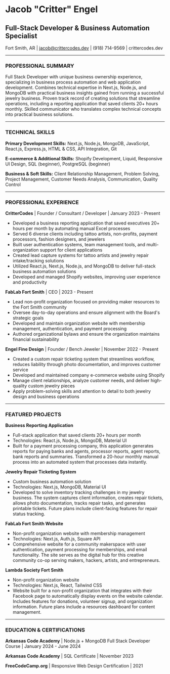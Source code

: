 # Jacob "Critter" Engel
## Full-Stack Developer & Business Automation Specialist

Fort Smith, AR | jacob@crittercodes.dev | (918) 714-9569 | crittercodes.dev

---

### PROFESSIONAL SUMMARY

Full Stack Developer with unique business ownership experience, specializing in business process automation and web application development. Combines technical expertise in Next.js, Node.js, and MongoDB with practical business insights gained from running a successful jewelry business. Proven track record of creating solutions that streamline operations, including a reporting application that saved clients 20+ hours monthly. Skilled communicator who translates complex technical concepts into practical business solutions.

---

### TECHNICAL SKILLS

**Primary Development Skills:** Next.js, Node.js, MongoDB, JavaScript, React.js, Express.js, HTML & CSS, API Integration, Git

**E-commerce & Additional Skills:** Shopify Development, Liquid, Responsive UI Design, SQL (beginner), PostgreSQL (beginner)

**Business & Soft Skills:** Client Relationship Management, Problem Solving, Project Management, Customer Needs Analysis, Communication, Quality Control

---

### PROFESSIONAL EXPERIENCE

**CritterCodes** | Founder / Consultant / Developer | January 2023 - Present
- Developed a business reporting application that saved executives 20+ hours per month by automating manual Excel processes
- Served 6 diverse clients including tattoo artists, non-profits, payment processors, fashion designers, and jewelers
- Built user authentication systems, team management tools, and multi-organization support for client applications
- Created lead capture systems for tattoo artists and jewelry repair intake/tracking solutions
- Utilized React.js, Next.js, Node.js, and MongoDB to deliver full-stack business automation solutions
- Developed and managed Shopify websites, improving user experience and productivity

**FabLab Fort Smith** | CEO | 2023 - Present
- Lead non-profit organization focused on providing maker resources to the Fort Smith community
- Oversee day-to-day operations and ensure alignment with the Board's strategic goals
- Developed and maintain organization website with membership management, authentication, and payment processing
- Authored organizational bylaws and ensure the organization maintains financial sustainability

**Engel Fine Design** | Founder / Bench Jeweler | November 2022 - Present
- Created a custom repair ticketing system that streamlines workflow, reduces liability through photo documentation, and improves customer service
- Developed and maintained company e-commerce website using Shopify
- Manage client relationships, analyze customer needs, and deliver high-quality custom jewelry pieces
- Apply problem-solving skills and attention to detail to both jewelry design and business operations

---

### FEATURED PROJECTS

**Business Reporting Application**
- Full-stack application that saved clients 20+ hours per month
- Technologies: React.js, Node.js, MongoDB, Material UI
- Built for a payment processing company, this application generates reports for paying banks and agents, processor reports, agent reports, bank reports and summaries. Transformed a 20-hour monthly manual process into an automated system that processes data instantly.

**Jewelry Repair Ticketing System**
- Custom business automation solution
- Technologies: Next.js, MongoDB, Material UI
- Developed to solve inventory tracking challenges in my jewelry business. The system captures client information, creates repair tickets, allows photo documentation, tracks repair tasks, and generates printable tickets. Future plans include client-facing features for repair status tracking.

**FabLab Fort Smith Website**
- Non-profit organization website with membership management
- Technologies: Next.js, Auth.js, Square API
- Comprehensive website for a community makerspace with user authentication, payment processing for memberships, and email functionality. The site serves as the digital hub for this creative community co-op serving makers, hackers, artists, and entrepreneurs.

**Lambda Society Fort Smith**
- Non-profit organization website
- Technologies: Next.js, React, Tailwind CSS
- Website built for a non-profit organization that integrates with their Facebook page to automatically display events on the website calendar. Includes features for donations, volunteer signup, and organization information. Future plans include a resources dashboard for content management.

---

### EDUCATION & CERTIFICATIONS

**Arkansas Code Academy** | Node.js + MongoDB Full Stack Developer Course | January 2024 - June 2024

**Arkansas Code Academy** | SQL Certificate | November 2023

**FreeCodeCamp.org** | Responsive Web Design Certification | 2021

